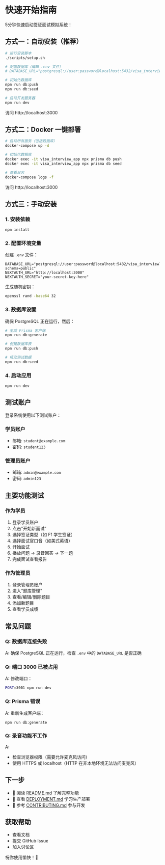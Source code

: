 # 快速开始指南

5分钟快速启动签证面试模拟系统！

## 方式一：自动安装（推荐）

```bash
# 运行安装脚本
./scripts/setup.sh

# 配置数据库（编辑 .env 文件）
# DATABASE_URL="postgresql://user:password@localhost:5432/visa_interview"

# 初始化数据库
npm run db:push
npm run db:seed

# 启动开发服务器
npm run dev
```

访问 http://localhost:3000

## 方式二：Docker 一键部署

```bash
# 启动所有服务（包括数据库）
docker-compose up -d

# 初始化数据库
docker exec -it visa_interview_app npx prisma db push
docker exec -it visa_interview_app npx prisma db seed

# 查看日志
docker-compose logs -f
```

访问 http://localhost:3000

## 方式三：手动安装

### 1. 安装依赖

```bash
npm install
```

### 2. 配置环境变量

创建 `.env` 文件：

```env
DATABASE_URL="postgresql://user:password@localhost:5432/visa_interview?schema=public"
NEXTAUTH_URL="http://localhost:3000"
NEXTAUTH_SECRET="your-secret-key-here"
```

生成随机密钥：
```bash
openssl rand -base64 32
```

### 3. 数据库设置

确保 PostgreSQL 正在运行，然后：

```bash
# 生成 Prisma 客户端
npm run db:generate

# 创建数据库表
npm run db:push

# 填充测试数据
npm run db:seed
```

### 4. 启动应用

```bash
npm run dev
```

## 测试账户

登录系统使用以下测试账户：

### 学员账户
- 邮箱: `student@example.com`
- 密码: `student123`

### 管理员账户
- 邮箱: `admin@example.com`
- 密码: `admin123`

## 主要功能测试

### 作为学员
1. 登录学员账户
2. 点击"开始新面试"
3. 选择签证类型（如 F1 学生签证）
4. 选择面试官口音（如美式英语）
5. 开始面试
6. 播放问题 → 录音回答 → 下一题
7. 完成面试查看报告

### 作为管理员
1. 登录管理员账户
2. 进入"题库管理"
3. 查看/编辑/删除题目
4. 添加新题目
5. 查看学员成绩

## 常见问题

### Q: 数据库连接失败
A: 确保 PostgreSQL 正在运行，检查 `.env` 中的 `DATABASE_URL` 是否正确

### Q: 端口 3000 已被占用
A: 修改端口：
```bash
PORT=3001 npm run dev
```

### Q: Prisma 错误
A: 重新生成客户端：
```bash
npm run db:generate
```

### Q: 录音功能不工作
A: 
- 检查浏览器权限（需要允许麦克风访问）
- 使用 HTTPS 或 localhost（HTTP 在非本地环境无法访问麦克风）

## 下一步

- 📖 阅读 [README.md](./README.md) 了解完整功能
- 🚀 查看 [DEPLOYMENT.md](./DEPLOYMENT.md) 学习生产部署
- 🤝 参考 [CONTRIBUTING.md](./CONTRIBUTING.md) 参与开发

## 获取帮助

- 查看文档
- 提交 GitHub Issue
- 加入讨论区

祝你使用愉快！🎉

